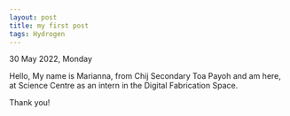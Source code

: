 ```yaml
---
layout: post
title: my first post
tags: Hydrogen
---
```

30 May 2022, Monday  


Hello, My name is Marianna, from Chij Secondary Toa Payoh and am here, at Science Centre as an intern in the Digital Fabrication Space.  

Thank you!
